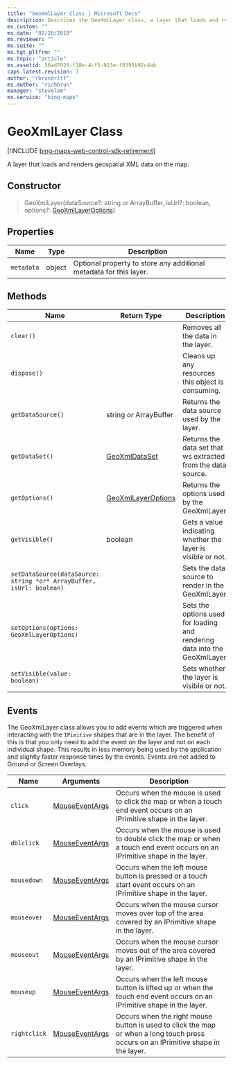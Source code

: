 ```yaml
---
title: "GeoXmlLayer Class | Microsoft Docs"
description: Describes the GeoXmlLayer class, a layer that loads and renders geospatial XML data on the map, including descriptions of its constructor, properties, methods, and events.
ms.custom: ""
ms.date: "02/28/2018"
ms.reviewer: ""
ms.suite: ""
ms.tgt_pltfrm: ""
ms.topic: "article"
ms.assetid: 56ad7026-f18e-4cf3-913e-f8395b92c4ab
caps.latest.revision: 3
author: "rbrundritt"
ms.author: "richbrun"
manager: "stevelom"
ms.service: "bing-maps"
---
```


# GeoXmlLayer Class

[!INCLUDE [bing-maps-web-control-sdk-retirement](../../includes/bing-maps-web-control-sdk-retirement.md)]

A layer that loads and renders geospatial XML data on the map.

## Constructor

> GeoXmlLayer(dataSource?: string *or* ArrayBuffer, isUrl?: boolean, options?: [GeoXmlLayerOptions](geoxmllayeroptions-object.md))

## Properties

| Name       | Type   | Description                                                        |
|------------|--------|--------------------------------------------------------------------|
| `metadata` | object | Optional property to store any additional metadata for this layer. |

## Methods

| Name                                                                 | Return Type             | Description                                                                |
|----------------------------------------------------------------------|-------------------------|----------------------------------------------------------------------------|
| `clear()`                                                            |                         | Removes all the data in the layer.                                         |
| `dispose()`                                                          |                         | Cleans up any resources this object is consuming.                          |
| `getDataSource()`                                                    | string *or* ArrayBuffer | Returns the data source used by the layer.                                 |
| `getDataSet()`                                                       | [GeoXmlDataSet](geoxmldataset-object.md)           | Returns the data set that ws extracted from the data source.               |
| `getOptions()`                                                       | [GeoXmlLayerOptions](geoxmllayeroptions-object.md)      | Returns the options used by the GeoXmlLayer.                               |
| `getVisible()`                                                       | boolean                 | Gets a value indicating whether the layer is visible or not.               |
| `setDataSource(dataSource: string *or* ArrayBuffer, isUrl: boolean)` |                         | Sets the data source to render in the GeoXmlLayer.                         |
| `setOptions(options: GeoXmlLayerOptions)`                            |                         | Sets the options used for loading and rendering data into the GeoXmlLayer. |
| `setVisible(value: boolean)`                                         |                         | Sets whether the layer is visible or not.                                  |

## Events

The GeoXmlLayer class allows you to add events which are triggered when interacting with the `IPimitive` shapes that are in the layer. The benefit of this is that you only need to add the event on the layer and not on each individual shape. This results in less memory being used by the application and slightly faster response times by the events. Events are not added to Ground or Screen Overlays.

| Name   | Arguments    | Description   |
|--------|--------------|---------------|
| `click`      | [MouseEventArgs](../../map-control-api/mouseeventargs-object.md) | Occurs when the mouse is used to click the map or when a touch end event occurs on an IPrimitive shape in the layer.               |
| `dblclick` | [MouseEventArgs](../../map-control-api/mouseeventargs-object.md)| Occurs when the mouse is used to double click the map or when a touch end event occurs on an IPrimitive shape in the layer. |
| `mousedown`  | [MouseEventArgs](../../map-control-api/mouseeventargs-object.md) | Occurs when the left mouse button is pressed or a touch start event occurs on an IPrimitive shape in the layer.                    |
| `mouseover`  | [MouseEventArgs](../../map-control-api/mouseeventargs-object.md) | Occurs when the mouse cursor moves over top of the area covered by an IPrimitive shape in the layer.                               |
| `mouseout`   | [MouseEventArgs](../../map-control-api/mouseeventargs-object.md) | Occurs when the mouse cursor moves out of the area covered by an IPrimitive shape in the layer.                                    |
| `mouseup`    | [MouseEventArgs](../../map-control-api/mouseeventargs-object.md) | Occurs when the left mouse button is lifted up or when the touch end event occurs on an IPrimitive shape in the layer.             |
| `rightclick` | [MouseEventArgs](../../map-control-api/mouseeventargs-object.md) | Occurs when the right mouse button is used to click the map or when a long touch press occurs on an IPrimitive shape in the layer. |
